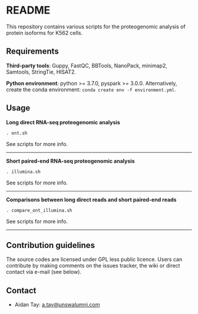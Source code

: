 # README #

This repository contains various scripts for the proteogenomic analysis of protein isoforms for K562 cells.

## Requirements ##

**Third-party tools**: Guppy, FastQC, BBTools, NanoPack, minimap2, Samtools, StringTie, HISAT2.

**Python environment**: python >= 3.7.0, pyspark >= 3.0.0. Alternatively, create the conda environment: `conda create env -f environment.yml`.

## Usage ##

**Long direct RNA-seq proteogenomic analysis**

```
. ont.sh
```
See scripts for more info.

---

**Short paired-end RNA-seq proteogenomic analysis**

```
. illumina.sh
```
See scripts for more info.

---

**Comparisons between long direct reads and short paired-end reads**

```
. compare_ont_illumina.sh
```
See scripts for more info.

---

## Contribution guidelines ##

The source codes are licensed under GPL less public licence. Users can contribute by making comments on the issues tracker, the wiki or direct contact via e-mail (see below).

## Contact ##

* Aidan Tay: a.tay@unswalumni.com
